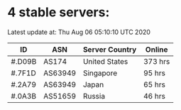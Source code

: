 # 4 stable servers:

Latest update at: Thu Aug 06 05:10:10 UTC 2020

| ID | ASN | Server Country | Online |
| -- | --- | -------------- | ------ |
| #.D09B | AS174 | United States | 373 hrs |
| #.7F1D | AS63949 | Singapore | 95 hrs |
| #.2A79 | AS63949 | Japan | 65 hrs |
| #.0A3B | AS51659 | Russia | 46 hrs |

